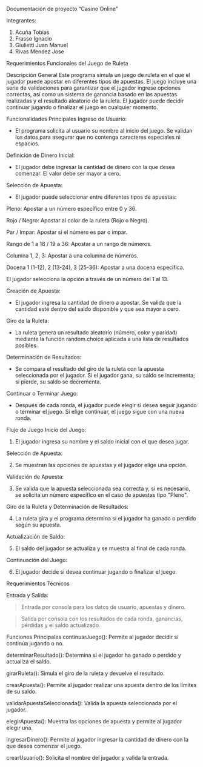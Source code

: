 Documentación de proyecto “Casino Online”

Integrantes:
1.	Acuña Tobias
2.	Frasso Ignacio
3.	Giulietti Juan Manuel
4.	Rivas Mendez Jose

Requerimientos Funcionales del Juego de Ruleta

Descripción General
Este programa simula un juego de ruleta en el que el jugador puede apostar en diferentes tipos de apuestas. El juego incluye una serie de validaciones para garantizar que el jugador ingrese opciones correctas, así como un sistema de ganancia basado en las apuestas realizadas y el resultado aleatorio de la ruleta. El jugador puede decidir continuar jugando o finalizar el juego en cualquier momento.

Funcionalidades Principales
Ingreso de Usuario:

- El programa solicita al usuario su nombre al inicio del juego. Se validan los datos para asegurar que no contenga caracteres especiales ni espacios.

Definición de Dinero Inicial:

- El jugador debe ingresar la cantidad de dinero con la que desea comenzar. El valor debe ser mayor a cero.

Selección de Apuesta:

- El jugador puede seleccionar entre diferentes tipos de apuestas:

Pleno: Apostar a un número específico entre 0 y 36.

Rojo / Negro: Apostar al color de la ruleta (Rojo o Negro).

Par / Impar: Apostar si el número es par o impar.

Rango de 1 a 18 / 19 a 36: Apostar a un rango de números.

Columna 1, 2, 3: Apostar a una columna de números.

Docena 1 (1-12), 2 (13-24), 3 (25-36): Apostar a una docena específica.

El jugador selecciona la opción a través de un número del 1 al 13.

Creación de Apuesta:

- El jugador ingresa la cantidad de dinero a apostar. Se valida que la cantidad esté dentro del saldo disponible y que sea mayor a cero.

Giro de la Ruleta:

- La ruleta genera un resultado aleatorio (número, color y paridad) mediante la función random.choice aplicada a una lista de resultados posibles.

Determinación de Resultados:

- Se compara el resultado del giro de la ruleta con la apuesta seleccionada por el jugador. Si el jugador gana, su saldo se incrementa; si pierde, su saldo se decrementa.

Continuar o Terminar Juego:

- Después de cada ronda, el jugador puede elegir si desea seguir jugando o terminar el juego. Si elige continuar, el juego sigue con una nueva ronda.

Flujo de Juego
Inicio del Juego:

1. El jugador ingresa su nombre y el saldo inicial con el que desea jugar.

Selección de Apuesta:

2. Se muestran las opciones de apuestas y el jugador elige una opción.

Validación de Apuesta:

3. Se valida que la apuesta seleccionada sea correcta y, si es necesario, se solicita un número específico en el caso de apuestas tipo "Pleno".

Giro de la Ruleta y Determinación de Resultados:

4. La ruleta gira y el programa determina si el jugador ha ganado o perdido según su apuesta.

Actualización de Saldo:

5. El saldo del jugador se actualiza y se muestra al final de cada ronda.

Continuación del Juego:

6. El jugador decide si desea continuar jugando o finalizar el juego.

Requerimientos Técnicos

Entrada y Salida:

> Entrada por consola para los datos de usuario, apuestas y dinero.

> Salida por consola con los resultados de cada ronda, ganancias, pérdidas y el saldo actualizado.

Funciones Principales
continuarJuego(): Permite al jugador decidir si continúa jugando o no.

determinarResultado(): Determina si el jugador ha ganado o perdido y actualiza el saldo.

girarRuleta(): Simula el giro de la ruleta y devuelve el resultado.

crearApuesta(): Permite al jugador realizar una apuesta dentro de los límites de su saldo.

validarApuestaSeleccionada(): Valida la apuesta seleccionada por el jugador.

elegirApuesta(): Muestra las opciones de apuesta y permite al jugador elegir una.

ingresarDinero(): Permite al jugador ingresar la cantidad de dinero con la que desea comenzar el juego.

crearUsuario(): Solicita el nombre del jugador y valida la entrada.
